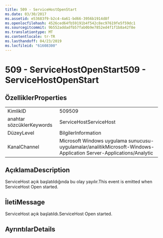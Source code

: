 ```yaml
---
title: 509 - ServiceHostOpenStart
ms.date: 03/30/2017
ms.assetid: e53683f9-b2c4-4a61-bd66-3956b1914d8f
ms.openlocfilehash: 4526ced64fb59191b4f542c8ec97619fe5f59dc1
ms.sourcegitcommit: 9b552addadfb57fab0b9e7852ed4f1f1b8a42f8e
ms.translationtype: MT
ms.contentlocale: tr-TR
ms.lasthandoff: 04/23/2019
ms.locfileid: "61608300"
---
```

# <a name="509---servicehostopenstart"></a><span data-ttu-id="a164f-102">509 - ServiceHostOpenStart</span><span class="sxs-lookup"><span data-stu-id="a164f-102">509 - ServiceHostOpenStart</span></span>
## <a name="properties"></a><span data-ttu-id="a164f-103">Özellikler</span><span class="sxs-lookup"><span data-stu-id="a164f-103">Properties</span></span>  
  
|||  
|-|-|  
|<span data-ttu-id="a164f-104">Kimlik</span><span class="sxs-lookup"><span data-stu-id="a164f-104">ID</span></span>|<span data-ttu-id="a164f-105">509</span><span class="sxs-lookup"><span data-stu-id="a164f-105">509</span></span>|  
|<span data-ttu-id="a164f-106">anahtar sözcükler</span><span class="sxs-lookup"><span data-stu-id="a164f-106">Keywords</span></span>|<span data-ttu-id="a164f-107">ServiceHost</span><span class="sxs-lookup"><span data-stu-id="a164f-107">ServiceHost</span></span>|  
|<span data-ttu-id="a164f-108">Düzey</span><span class="sxs-lookup"><span data-stu-id="a164f-108">Level</span></span>|<span data-ttu-id="a164f-109">Bilgiler</span><span class="sxs-lookup"><span data-stu-id="a164f-109">Information</span></span>|  
|<span data-ttu-id="a164f-110">Kanal</span><span class="sxs-lookup"><span data-stu-id="a164f-110">Channel</span></span>|<span data-ttu-id="a164f-111">Microsoft Windows uygulama sunucusu-uygulamalar/analitik</span><span class="sxs-lookup"><span data-stu-id="a164f-111">Microsoft-Windows-Application Server-Applications/Analytic</span></span>|  
  
## <a name="description"></a><span data-ttu-id="a164f-112">Açıklama</span><span class="sxs-lookup"><span data-stu-id="a164f-112">Description</span></span>  
 <span data-ttu-id="a164f-113">ServiceHost açık başlatıldığında bu olay yayılır.</span><span class="sxs-lookup"><span data-stu-id="a164f-113">This event is emitted when ServiceHost Open started.</span></span>  
  
## <a name="message"></a><span data-ttu-id="a164f-114">İleti</span><span class="sxs-lookup"><span data-stu-id="a164f-114">Message</span></span>  
 <span data-ttu-id="a164f-115">ServiceHost açık başlatıldı.</span><span class="sxs-lookup"><span data-stu-id="a164f-115">ServiceHost Open started.</span></span>  
  
## <a name="details"></a><span data-ttu-id="a164f-116">Ayrıntılar</span><span class="sxs-lookup"><span data-stu-id="a164f-116">Details</span></span>
